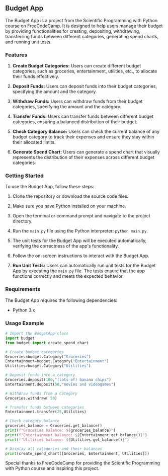 ## Budget App

The Budget App is a project from the Scientific Programming with Python course on FreeCodeCamp. It is designed to help users manage their budget by providing functionalities for creating, depositing, withdrawing, transferring funds between different categories, generating spend charts, and running unit tests.

### Features

1. **Create Budget Categories:** Users can create different budget categories, such as groceries, entertainment, utilities, etc., to allocate their funds effectively.

2. **Deposit Funds:** Users can deposit funds into their budget categories, specifying the amount and the category.

3. **Withdraw Funds:** Users can withdraw funds from their budget categories, specifying the amount and the category.

4. **Transfer Funds:** Users can transfer funds between different budget categories, ensuring a balanced distribution of their budget.

5. **Check Category Balance:** Users can check the current balance of any budget category to track their expenses and ensure they stay within their allocated limits.

6. **Generate Spend Chart:** Users can generate a spend chart that visually represents the distribution of their expenses across different budget categories.

### Getting Started

To use the Budget App, follow these steps:

1. Clone the repository or download the source code files.

2. Make sure you have Python installed on your machine.

3. Open the terminal or command prompt and navigate to the project directory.

4. Run the `main.py` file using the Python interpreter: `python main.py`.

5. The unit tests for the Budget App will be executed automatically, verifying the correctness of the app's functionality.

6. Follow the on-screen instructions to interact with the Budget App.

7. **Run Unit Tests:** Users can automatically run unit tests for the Budget App by executing the `main.py` file. The tests ensure that the app functions correctly and meets the expected behavior.


### Requirements

The Budget App requires the following dependencies:

- Python 3.x

### Usage Example

```python
# Import the BudgetApp class
import budget
from budget import create_spend_chart

# Create budget categories
Groceries=budget.Category("Groceries")
Entertainment=budget.Category("Entertainment")
Utilities=budget.Category("Utilities")

# Deposit funds into a category
Groceries.deposit(100,"(lots of) banana chips")
Entertainment.deposit(50,"movies and videogames")

# Withdraw funds from a category
Groceries.withdraw( 50)

# Transfer funds between categories
Entertainment.transfer(25,Utilities)

# Check category balance
groceries_balance = Groceries.get_balance()
print(f"Groceries balance: ${groceries_balance}")
print(f"Entertainment balance: ${Entertainment.get_balance()}")
print(f"Utilities balance: ${Utilities.get_balance()}")

# Display all categories and their balances
print(create_spend_chart([Groceries, Entertainment, Utilities]))
```

Special thanks to FreeCodeCamp for providing the Scientific Programming with Python course and inspiring this project.
